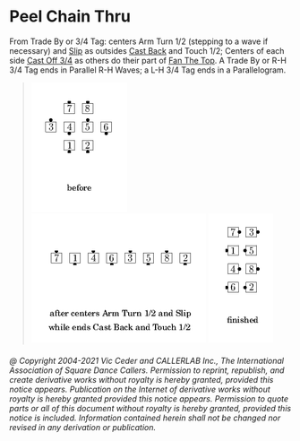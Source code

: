 
# Peel Chain Thru

From Trade By or 3/4 Tag:
centers Arm Turn 1/2 (stepping to a wave if necessary) and [Slip](../a2/slip.md)
as outsides [Cast Back](../c1/cast_back.md) and
Touch 1/2; Centers of each side
[Cast Off 3/4](../ms/cast_off_three_quarters.md) as others do
their part of [Fan The Top](../plus/fan_the_top.md).
A Trade By or R-H 3/4 Tag ends in Parallel R-H Waves;
a L-H 3/4 Tag ends in a Parallelogram.

> 
> ![alt](peel_chain_thru-1.png)
> ![alt](peel_chain_thru-2.png)
> ![alt](peel_chain_thru-3.png)
> 

###### @ Copyright 2004-2021 Vic Ceder and CALLERLAB Inc., The International Association of Square Dance Callers. Permission to reprint, republish, and create derivative works without royalty is hereby granted, provided this notice appears. Publication on the Internet of derivative works without royalty is hereby granted provided this notice appears. Permission to quote parts or all of this document without royalty is hereby granted, provided this notice is included. Information contained herein shall not be changed nor revised in any derivation or publication.
